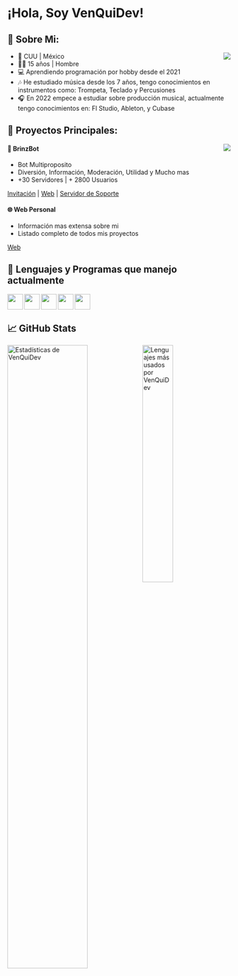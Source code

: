 

# ¡Hola, Soy VenQuiDev!

## 🎈 Sobre Mi:

<a href="https://discord.com/users/447843518954602526"><img src="https://lanyard.cnrad.dev/api/447843518954602526?idleMessage=%C2%A1Hi,%20I%27m%20VenQuiDev!" align="right" /></a>

 - 🐄 CUU | México
 - 🧑🏻 15 años | Hombre
 - 💻 Aprendiendo programación por hobby desde el 2021
 - 🎶 He estudiado música desde los 7 años, tengo conocimientos en instrumentos como: Trompeta, Teclado y Percusiones
 - 🎧 En 2022 empece a estudiar sobre producción musical, actualmente tengo conocimientos en:  Fl Studio, Ableton, y Cubase

## 💎 Proyectos Principales:

<img src="https://cdn.discordapp.com/attachments/1010292896840298599/1011718501372805210/standard.gif" align="right" /></a>

#### 🤖 BrinzBot

- Bot Multiproposito
- Diversión, Información, Moderación, Utilidad y Mucho mas
- +30 Servidores | + 2800 Usuarios

[Invitación](https://discord.com/api/oauth2/authorize?client_id=967263754301607996&permissions=8&scope=bot%20applications.commands) | [Web](https://brinzbot.ga/) | [Servidor de Soporte]()

#### 🌐 Web Personal

- Información mas extensa sobre mi
- Listado completo de todos mis proyectos

[Web](https://venquidev.is-a.dev/)

## 👑 Lenguajes y Programas que manejo actualmente

<p>

<a href="https://developer.mozilla.org/en-US/docs/Glossary/HTML5"><img src="https://cdn.discordapp.com/attachments/1010292896840298599/1022300943078920213/html.png" align="left" height="35" /></a>

<a href="https://developer.mozilla.org/en-US/docs/Web/CSS"><img src="https://cdn.discordapp.com/attachments/1010292896840298599/1022301113199890542/css.png" align="left" height="35" /></a>

<a href="https://developer.mozilla.org/en-US/docs/Web/JavaScript"><img src="https://cdn.discordapp.com/attachments/1010292896840298599/1022301461780111390/js.png" align="left" height="35" /></a>

<a href="https://nodejs.org/es/docs/"><img src="https://cdn.discordapp.com/attachments/1010292896840298599/1022300009150029955/node-js.png" align="left" height="35" /></a>

<a href="https://www.image-line.com/fl-studio-learning/fl-studio-online-manual/"><img src="https://cdn.discordapp.com/attachments/1010292896840298599/1022301793310486608/fl-studio.png" align="left" height="35" /></a>

</p>
<br>
<br>

## 📈 GitHub Stats
 
<img align="left" src="https://github-readme-stats.vercel.app/api?username=VenQuiDev&&show_icons=true&include_all_commits=true&title_color=fff&icon_color=79ff97&text_color=efefef&bg_color=24292e" alt="Estadísticas de VenQuiDev" width="60%">
  
<img src="https://github-readme-stats.vercel.app/api/top-langs/?username=VenQuiDev&show_icons=true&hide_border=true&theme=radical" width="37%" alt="Lenguajes más usados por VenQuiDev">
